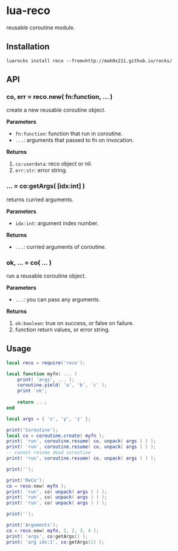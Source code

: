 lua-reco
===

reusable coroutine module.

## Installation

```
luarocks install reco --from=http://mah0x211.github.io/rocks/
```

## API

### co, err = reco.new( fn:function, ... )

create a new reusable coroutine object.

**Parameters**

- `fn:function`: function that run in coroutine.
- `...`: arguments that passed to fn on invocation.

**Returns**

1. `co:userdata`: reco object or nil.
2. `err:str`: error string. 


### ... = co:getArgs( [idx:int] )

returns curried arguments.

**Parameters**

- `idx:int`: argument index number.

**Returns**

- `...`: curried arguments of coroutine.


### ok, ... = co( ... )

run a reusable coroutine object.

**Parameters**

- `...`: you can pass any arguments.

**Returns**

1. `ok:boolean`: true on success, or false on failure.
2. function return values, or error string.


## Usage

```lua
local reco = require('reco');

local function myfn( ... )
    print( 'args', ... );
    coroutine.yield( 'a', 'b', 'c' );
    print 'ok';
    
    return ...;
end

local args = { 'x', 'y', 'z' };

print('Coroutine');
local co = coroutine.create( myfn );
print( 'run', coroutine.resume( co, unpack( args ) ) );
print( 'run', coroutine.resume( co, unpack( args ) ) );
-- cannot resume dead coroutine
print( 'run', coroutine.resume( co, unpack( args ) ) );

print('');

print('ReCo');
co = reco.new( myfn );
print( 'run', co( unpack( args ) ) );
print( 'run', co( unpack( args ) ) );
print( 'run', co( unpack( args ) ) );

print('');

print('Arguments');
co = reco.new( myfn, 1, 2, 3, 4 );
print( 'args', co:getArgs() );
print( 'arg idx:1', co:getArgs(1) );
```
